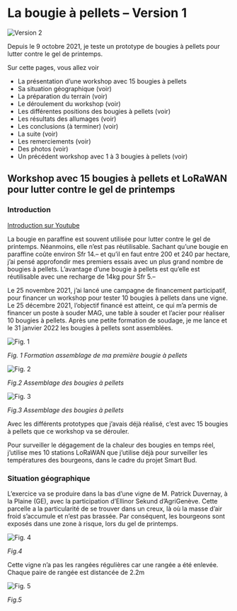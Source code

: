 # La bougie à pellets – Version 1
![Version 2](Assets/images/bougie-a-pellers-v2.jpg "Version 2")

Depuis le 9 octobre 2021, je teste un prototype de bougies à pellets pour lutter contre le gel de printemps.

Sur cette pages, vous allez voir

* La présentation d’une workshop avec 15 bougies à pellets
* Sa situation géographique (voir)
* La préparation du terrain (voir)
* Le déroulement du workshop (voir)
* Les différentes positions des bougies à pellets (voir)
* Les résultats des allumages (voir)
* Les conclusions (à terminer) (voir)
* La suite (voir)
* Les remerciements (voir)
* Des photos (voir)
* Un précédent workshop avec 1 à 3 bougies à pellets (voir)

## Workshop avec 15 bougies à pellets et LoRaWAN pour lutter contre le gel de printemps

### Introduction

[Introduction sur Youtube](https://www.youtube.com/watch?v=Tmb-zg431_U&t=12s)

La bougie en paraffine est souvent utilisée pour lutter contre le gel de printemps. Néanmoins, elle n’est pas réutilisable. Sachant qu’une bougie en paraffine coûte environ Sfr 14.– et qu’il en faut entre 200 et 240 par hectare, j’ai pensé approfondir mes premiers essais avec un plus grand nombre de bougies à pellets. L’avantage d’une bougie à pellets est qu’elle est réutilisable avec une recharge de 14kg pour Sfr 5.–

Le 25 novembre 2021, j’ai lancé une campagne de financement participatif, pour financer un workshop pour tester 10 bougies à pellets dans une vigne. Le 25 décembre 2021, l’objectif financé est atteint, ce qui m’a permis de financer un poste à souder MAG, une table à souder et l’acier pour réaliser 10 bougies à pellets. Après une petite formation de soudage, je me lance et le 31 janvier 2022 les bougies à pellets sont assemblées.


![Fig. 1](Assets/images/pierrot-soudeur-600x450.jpg "Fig. 1")

*Fig. 1 Formation assemblage de ma première bougie à pellets*

![Fig. 2](Assets/images/bougies-assemblees-600x450.jpg "Fig. 2")

*Fig.2 Assemblage des bougies à pellets*

![Fig. 3](Assets/images/bougie-assemblee2-600x450.jpg "Fig. 3")

*Fig.3 Assemblage des bougies à pellets*

Avec les différents prototypes que j’avais déjà réalisé, c’est avec 15 bougies à pellets que ce workshop va se dérouler.

Pour surveiller le dégagement de la chaleur des bougies en temps réel, j’utilise mes 10 stations LoRaWAN que j’utilise déjà pour surveiller les températures des bourgeons, dans le cadre du projet Smart Bud.

### Situation géographique

L’exercice va se produire dans la bas d’une vigne de M. Patrick Duvernay, à la Plaine (GE), avec la participation d’Ellinor Sekund d’AgriGenève. Cette parcelle a la particularité de se trouver dans un creux, là où la masse d’air froid s’accumule et n’est pas brassée. Par conséquent, les bourgeons sont exposés dans une zone à risque, lors du gel de printemps.

![Fig. 4](Assets/images/bougie-pellet-situation-geographique.png "Fig. 4")

*Fig.4*

Cette vigne n’a pas les rangées régulières car une rangée a été enlevée. Chaque paire de rangée est distancée de 2.2m

![Fig. 5](Assets/images/bougie-new-position.jpg "Fig. 5")

*Fig.5*

